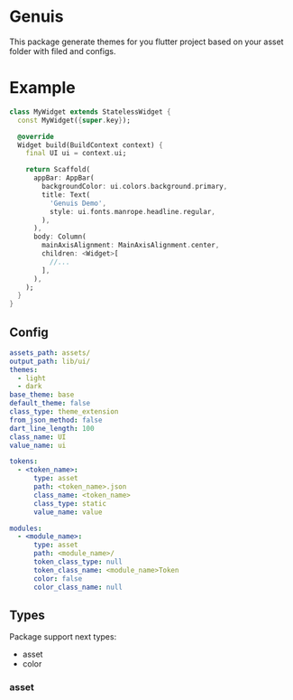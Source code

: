 # Genuis
This package generate themes for you flutter project based on your asset folder with filed and configs.

# Example
```dart
class MyWidget extends StatelessWidget {
  const MyWidget({super.key});

  @override
  Widget build(BuildContext context) {
    final UI ui = context.ui;

    return Scaffold(
      appBar: AppBar(
        backgroundColor: ui.colors.background.primary,
        title: Text(
          'Genuis Demo',
          style: ui.fonts.manrope.headline.regular,
        ),
      ),
      body: Column(
        mainAxisAlignment: MainAxisAlignment.center,
        children: <Widget>[
          //...
        ],
      ),
    );
  }
}
```

## Config

```yaml
assets_path: assets/
output_path: lib/ui/
themes:
  - light
  - dark
base_theme: base
default_theme: false
class_type: theme_extension
from_json_method: false
dart_line_length: 100
class_name: UI
value_name: ui

tokens:
  - <token_name>:
      type: asset
      path: <token_name>.json
      class_name: <token_name>
      class_type: static
      value_name: value

modules:
  - <module_name>:
      type: asset
      path: <module_name>/
      token_class_type: null
      token_class_name: <module_name>Token
      color: false
      color_class_name: null
```



## Types
Package support next types:
* asset
* color


### asset
